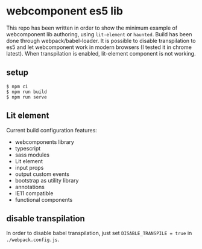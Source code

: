 # webcomponent es5 lib

This repo has been written in order to show the minimum example of webcomponent lib authoring, using `lit-element` or `haunted`.
Build has been done through webpack/babel-loader.
It is possible to disable transpilation to es5 and let webcomponent work in modern browsers (I tested it in chrome latest).
When transpilation is enabled, lit-element component is not working.

## setup

```
$ npm ci
$ npm run build
$ npm run serve
```

## Lit element

Current build configuration features:
- webcomponents library
- typescript
- sass modules
- Lit element
- input props
- output custom events
- bootstrap as utility library
- annotations
- IE11 compatible
- functional components

## disable transpilation

In order to disable babel transpilation, just set `DISABLE_TRANSPILE = true` in `./webpack.config.js`.